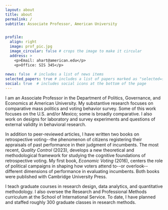 ```yaml
---
layout: about
title: about
permalink: /
subtitle: Associate Professor, American University


profile:
  align: right
  image: prof_pic.jpg
  image_circular: false # crops the image to make it circular
  address: >
    <p>Email: ahart@american.edu</p>
    <p>Office: SIS 345</p>
  
news: false  # includes a list of news items
selected_papers: true # includes a list of papers marked as "selected={true}"
social: true  # includes social icons at the bottom of the page
---
```


I am an Associate Professor in the Department of Politics, Governance, and Economics at American University. My substantive research focuses on comparative mass politics and voting behavior survey. Some of this work focuses on the U.S. and/or Mexico; some is broadly comparative. I also work on designs for laboratory and survey experiments and questions of external validity in behavioral research.

In addition to peer-reviewed articles, I have written two books on retrospective voting--the phenomenon of citizens registering their appraisals of past performance in their judgment of incumbents. The most recent, *Quality Control* (2023), develops a new theoretical and methodological framework for studying the cognitive foundations of retrospective voting. My first book, *Economic Voting* (2016), centers the role of political campaigns in shaping how voters attend to--or overlook--different dimensions of performance in evaluating incumbents. Both books were published with Cambridge University Press.

I teach graduate courses in research design, data analytics, and quantitative methodology. I also oversee the Research and Professional Methods curriculum at the School of International Service. To date, I have planned and staffed roughly 300 graduate classes in research methods.
